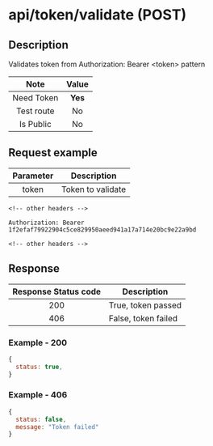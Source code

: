 # api/token/validate (POST)

## Description

Validates token from Authorization: Bearer &lt;token> pattern

|    Note    |  Value  |
| :--------: | :-----: |
| Need Token | **Yes** |
| Test route |   No    |
| Is Public  |   No    |

## Request example

| Parameter | Description       |
| :-------: | ----------------- |
|   token   | Token to validate |

```http
<!-- other headers -->

Authorization: Bearer 1f2efaf79922904c5ce829950aeed941a17a714e20bc9e22a9bd

<!-- other headers -->
```

## Response

| Response Status code | Description         |
| :------------------: | ------------------- |
|         200          | True, token passed  |
|         406          | False, token failed |

### Example - 200

```js
{
  status: true,
}
```

### Example - 406

```js
{
  status: false,
  message: "Token failed"
}
```
